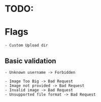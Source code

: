 # TODO: 

# Flags
	- Custom Upload dir

## Basic validation

	- Unknown username -> Forbidden
 
 	- Image Too Big -> Bad Request
 	- Image not provided -> Bad Request
 	- Invalid image -> Bad Request
	- Unsupported file format -> Bad Request 
